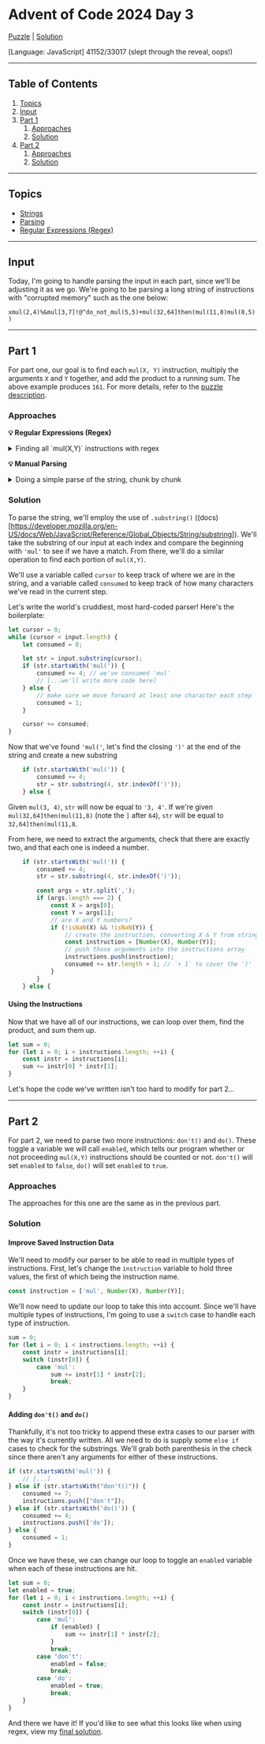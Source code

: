 # Advent of Code 2024 Day 3

[Puzzle](https://adventofcode.com/2024/day/3) | [Solution](index.js)

[Language: JavaScript] 41152/33017 (slept through the reveal, oops!)

---

## Table of Contents

1. [Topics](#topics)
1. [Input](#input)
1. [Part 1](#part-1)
    1. [Approaches](#approaches)
    2. [Solution](#solution)
1. [Part 2](#part-2)
    1. [Approaches](#approaches-1)
    2. [Solution](#solution-1)

---

## Topics

-   [Strings](<https://en.wikipedia.org/wiki/String_(computer_science)>)
-   [Parsing](https://en.wikipedia.org/wiki/Parsing)
-   [Regular Expressions (Regex)](https://www.regular-expressions.info/)

---

## Input

Today, I'm going to handle parsing the input in each part, since we'll be adjusting it as we go. We're going to be parsing a long string of instructions with "corrupted memory" such as the one below:

`xmul(2,4)%&mul[3,7]!@^do_not_mul(5,5)+mul(32,64]then(mul(11,8)mul(8,5))`

---

## Part 1

For part one, our goal is to find each `mul(X, Y)` instruction, multiply the arguments `X` and `Y` together, and add the product to a running sum. The above example produces `161`. For more details, refer to the [puzzle description](https://adventofcode.com/2024/day/3).

### Approaches

**💡 Regular Expressions (Regex)**

<details>

<summary>Finding all `mul(X,Y)` instructions with regex</summary>

[Regular expressions](https://www.regular-expressions.info/) are well outside the scope of this article. They allow the programmer to run pattern matching against a string. For those unfamiliar, it can look like gibberish, but with experience, regex can become a powerful tool in your tool belt. My submitted [solution](index.js) will use regex, but for this guide, I'll skip it.

</details>

**💡 Manual Parsing**

<details>

<summary>Doing a simple parse of the string, chunk by chunk</summary>

This will certainly be more code to write, but it'll be easier to understand for newcomers than regex. For that purpose, I'll write out this tutorial this way to keep it accessible.

</details>

### Solution

To parse the string, we'll employ the use of `.substring()` ((docs)[https://developer.mozilla.org/en-US/docs/Web/JavaScript/Reference/Global_Objects/String/substring]). We'll take the substring of our input at each index and compare the beginning with `'mul'` to see if we have a match. From there, we'll do a similar operation to find each portion of `mul(X,Y)`.

We'll use a variable called `cursor` to keep track of where we are in the string, and a variable called `consumed` to keep track of how many characters we've read in the current step.

Let's write the world's cruddiest, most hard-coded parser! Here's the boilerplate:

```js
let cursor = 0;
while (cursor < input.length) {
	let consumed = 0;

	let str = input.substring(cursor);
	if (str.startsWith('mul(')) {
		consumed += 4; // we've consumed 'mul'
		// [...we'll write more code here]
	} else {
		// make sure we move forward at least one character each step
		consumed = 1;
	}

	cursor += consumed;
}
```

Now that we've found `'mul('`, let's find the closing `')'` at the end of the string and create a new substring

```js
	if (str.startsWith('mul(')) {
		consumed += 4;
		str = str.substring(4, str.indexOf(')'));
	} else {
```

Given `mul(3, 4)`, `str` will now be equal to `'3, 4'`. If we're given `mul(32,64]then(mul(11,8)` (note the `]` after `64`), `str` will be equal to `32,64]then(mul(11,8`.

From here, we need to extract the arguments, check that there are exactly two, and that each one is indeed a number.

```js
	if (str.startsWith('mul(')) {
		consumed += 4;
		str = str.substring(4, str.indexOf(')'));

		const args = str.split(',');
		if (args.length === 2) {
			const X = args[0];
			const Y = args[1];
			// are X and Y numbers?
			if (!isNaN(X) && !isNaN(Y)) {
				// create the instruction, converting X & Y from strings to numbers
				const instruction = [Number(X), Number(Y)];
				// push those arguments into the instructions array
				instructions.push(instruction);
				consumed += str.length + 1; // `+ 1` to cover the ')'
			}
		}
	} else {
```

#### Using the Instructions

Now that we have all of our instructions, we can loop over them, find the product, and sum them up.

```js
let sum = 0;
for (let i = 0; i < instructions.length; ++i) {
	const instr = instructions[i];
	sum += instr[0] * instr[1];
}
```

Let's hope the code we've written isn't too hard to modify for part 2...

---

## Part 2

For part 2, we need to parse two more instructions: `don't()` and `do()`. These toggle a variable we will call `enabled`, which tells our program whether or not proceeding `mul(X,Y)` instructions should be counted or not. `don't()` will set `enabled` to `false`, `do()` will set `enabled` to `true`.

### Approaches

The approaches for this one are the same as in the previous part.

### Solution

#### Improve Saved Instruction Data

We'll need to modify our parser to be able to read in multiple types of instructions. First, let's change the `instruction` variable to hold three values, the first of which being the instruction name.

```js
const instruction = ['mul', Number(X), Number(Y)];
```

We'll now need to update our loop to take this into account. Since we'll have multiple types of instructions, I'm going to use a `switch` case to handle each type of instruction.

```js
sum = 0;
for (let i = 0; i < instructions.length; ++i) {
	const instr = instructions[i];
	switch (instr[0]) {
		case 'mul':
			sum += instr[1] * instr[2];
			break;
	}
}
```

#### Adding `don't()` and `do()`

Thankfully, it's not too tricky to append these extra cases to our parser with the way it's currently written. All we need to do is supply some `else if` cases to check for the substrings. We'll grab both parenthesis in the check since there aren't any arguments for either of these instructions.

```js
if (str.startsWith('mul(')) {
	// [...]
} else if (str.startsWith("don't()")) {
	consumed += 7;
	instructions.push(["don't"]);
} else if (str.startsWith('do()')) {
	consumed += 4;
	instructions.push(['do']);
} else {
	consumed = 1;
}
```

Once we have these, we can change our loop to toggle an `enabled` variable when each of these instructions are hit.

```js
let sum = 0;
let enabled = true;
for (let i = 0; i < instructions.length; ++i) {
	const instr = instructions[i];
	switch (instr[0]) {
		case 'mul':
			if (enabled) {
				sum += instr[1] * instr[2];
			}
			break;
		case "don't":
			enabled = false;
			break;
		case 'do':
			enabled = true;
			break;
	}
}
```

And there we have it! If you'd like to see what this looks like when using regex, view my [final solution](index.js).
